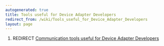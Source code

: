 ```yaml
---
autogenerated: true
title: Tools useful for Device Adapter Developers
redirect_from: /wiki/Tools_useful_for_Device_Adapter_Developers
layout: page
---
```


1.  REDIRECT [Communication tools useful for Device Adapter
    Developers](Communication_tools_useful_for_Device_Adapter_Developers)
